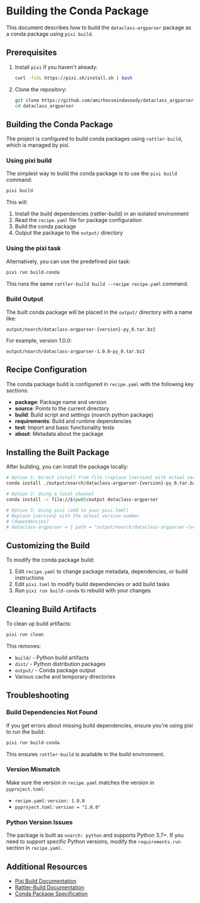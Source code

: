 # Building the Conda Package

This document describes how to build the `dataclass-argparser` package as a conda package using `pixi build`.

## Prerequisites

1. Install `pixi` if you haven't already:
   ```bash
   curl -fsSL https://pixi.sh/install.sh | bash
   ```

2. Clone the repository:
   ```bash
   git clone https://github.com/amirhosseindavoody/dataclass_argparser.git
   cd dataclass_argparser
   ```

## Building the Conda Package

The project is configured to build conda packages using `rattler-build`, which is managed by pixi.

### Using pixi build

The simplest way to build the conda package is to use the `pixi build` command:

```bash
pixi build
```

This will:
1. Install the build dependencies (rattler-build) in an isolated environment
2. Read the `recipe.yaml` file for package configuration
3. Build the conda package
4. Output the package to the `output/` directory

### Using the pixi task

Alternatively, you can use the predefined pixi task:

```bash
pixi run build-conda
```

This runs the same `rattler-build build --recipe recipe.yaml` command.

### Build Output

The built conda package will be placed in the `output/` directory with a name like:
```
output/noarch/dataclass-argparser-{version}-py_0.tar.bz2
```

For example, version 1.0.0:
```
output/noarch/dataclass-argparser-1.0.0-py_0.tar.bz2
```

## Recipe Configuration

The conda package build is configured in `recipe.yaml` with the following key sections:

- **package**: Package name and version
- **source**: Points to the current directory
- **build**: Build script and settings (noarch python package)
- **requirements**: Build and runtime dependencies
- **test**: Import and basic functionality tests
- **about**: Metadata about the package

## Installing the Built Package

After building, you can install the package locally:

```bash
# Option 1: Direct install from file (replace {version} with actual version)
conda install ./output/noarch/dataclass-argparser-{version}-py_0.tar.bz2

# Option 2: Using a local channel
conda install -c file://$(pwd)/output dataclass-argparser

# Option 3: Using pixi (add to your pixi.toml)
# Replace {version} with the actual version number
# [dependencies]
# dataclass-argparser = { path = "output/noarch/dataclass-argparser-{version}-py_0.tar.bz2" }
```

## Customizing the Build

To modify the conda package build:

1. Edit `recipe.yaml` to change package metadata, dependencies, or build instructions
2. Edit `pixi.toml` to modify build dependencies or add build tasks
3. Run `pixi run build-conda` to rebuild with your changes

## Cleaning Build Artifacts

To clean up build artifacts:

```bash
pixi run clean
```

This removes:
- `build/` - Python build artifacts
- `dist/` - Python distribution packages
- `output/` - Conda package output
- Various cache and temporary directories

## Troubleshooting

### Build Dependencies Not Found

If you get errors about missing build dependencies, ensure you're using pixi to run the build:
```bash
pixi run build-conda
```

This ensures `rattler-build` is available in the build environment.

### Version Mismatch

Make sure the version in `recipe.yaml` matches the version in `pyproject.toml`:
- `recipe.yaml`: `version: 1.0.0`
- `pyproject.toml`: `version = "1.0.0"`

### Python Version Issues

The package is built as `noarch: python` and supports Python 3.7+. If you need to support specific Python versions, modify the `requirements.run` section in `recipe.yaml`.

## Additional Resources

- [Pixi Build Documentation](https://pixi.sh/latest/build/getting_started/)
- [Rattler-Build Documentation](https://prefix-dev.github.io/rattler-build/)
- [Conda Package Specification](https://docs.conda.io/projects/conda-build/en/latest/resources/package-spec.html)
